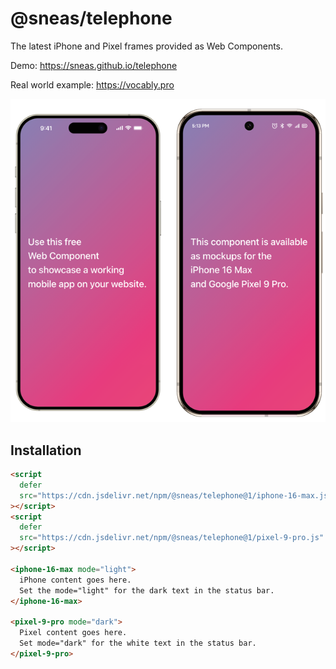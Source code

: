 # @sneas/telephone

The latest iPhone and Pixel frames provided as Web Components.

Demo: https://sneas.github.io/telephone

Real world example: https://vocably.pro

![Example](docs/example.png)

## Installation

```html
<script
  defer
  src="https://cdn.jsdelivr.net/npm/@sneas/telephone@1/iphone-16-max.js"
></script>
<script
  defer
  src="https://cdn.jsdelivr.net/npm/@sneas/telephone@1/pixel-9-pro.js"
></script>

<iphone-16-max mode="light">
  iPhone content goes here.
  Set the mode="light" for the dark text in the status bar.
</iphone-16-max>

<pixel-9-pro mode="dark">
  Pixel content goes here.
  Set mode="dark" for the white text in the status bar.
</pixel-9-pro>
```

